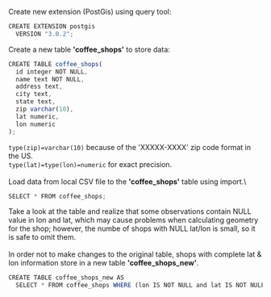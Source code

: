 Create new extension (PostGis) using query tool:
```javascript
CREATE EXTENSION postgis
  VERSION "3.0.2";
```
Create a new table **'coffee_shops'** to store data:
```javascript
CREATE TABLE coffee_shops(
  id integer NOT NULL,
  name text NOT NULL,  
  address text,
  city text,
  state text,
  zip varchar(10),
  lat numeric,
  lon numeric
);
```
`type(zip)=varchar(10)` because of the 'XXXXX-XXXX' zip code format in the US.\
`type(lat)=type(lon)=numeric` for exact precision.\
\
Load data from local CSV file to the **'coffee_shops'** table using import.\
```javascript
SELECT * FROM coffee_shops;
```
Take a look at the table and realize that some observations contain NULL value in lon and lat, which may cause problems when calculating geometry for the shop; however, the numbe of shops with NULL lat/lon is small, so it is safe to omit them.\
\
In order not to make changes to the original table, shops with complete lat & lon information store in a new table **'coffee_shops_new'**.
```javascript
CREATE TABLE coffee_shops_new AS
  SELECT * FROM coffee_shops WHERE (lon IS NOT NULL and lat IS NOT NULL);
```
